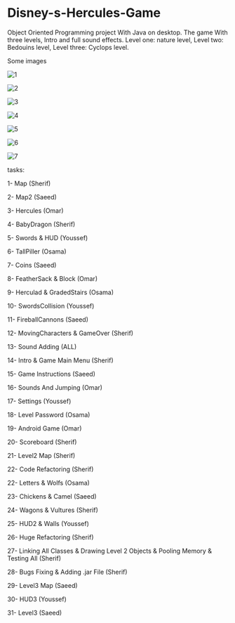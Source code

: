 # Disney-s-Hercules-Game

Object Oriented Programming project With Java on desktop.
The game With three levels, Intro and full sound effects.
Level one: nature level,
Level two: Bedouins level, 
Level three: Cyclops level.

Some images


![1](https://user-images.githubusercontent.com/52586356/105903382-7b635d80-6028-11eb-9128-c404432ad8ce.png)



![2](https://user-images.githubusercontent.com/52586356/105903408-828a6b80-6028-11eb-81a3-d6142e89dd76.png)



![3](https://user-images.githubusercontent.com/52586356/105903435-8a4a1000-6028-11eb-86c4-6373d78c7fad.png)



![4](https://user-images.githubusercontent.com/52586356/105903452-90d88780-6028-11eb-8fb6-b9a28c1f841d.png)



![5](https://user-images.githubusercontent.com/52586356/105903480-98982c00-6028-11eb-8dc6-0a1c7bd29115.png)



![6](https://user-images.githubusercontent.com/52586356/105903510-a2219400-6028-11eb-87e6-5aded97e7ee5.png)



![7](https://user-images.githubusercontent.com/52586356/105903533-a8177500-6028-11eb-92d2-c418797e2dea.png)



tasks:

1- Map (Sherif) 

2- Map2 (Saeed)

3- Hercules (Omar)

4- BabyDragon (Sherif)

5- Swords & HUD (Youssef)

6- TallPiller (Osama)

7- Coins (Saeed)

8- FeatherSack & Block (Omar)

9- Herculad & GradedStairs (Osama)

10- SwordsCollision (Youssef)

11- FireballCannons (Saeed)

12- MovingCharacters & GameOver (Sherif)

13- Sound Adding (ALL)

14- Intro & Game Main Menu (Sherif)

15- Game Instructions (Saeed)

16- Sounds And Jumping (Omar)

17- Settings (Youssef)

18- Level Password (Osama)

19- Android Game (Omar)

20- Scoreboard (Sherif)

21- Level2 Map (Sherif)

22- Code Refactoring (Sherif)

22- Letters & Wolfs (Osama)

23- Chickens & Camel (Saeed)

24- Wagons & Vultures (Sherif)

25- HUD2 & Walls (Youssef)

26- Huge Refactoring (Sherif)

27- Linking All Classes & Drawing Level 2 Objects & Pooling Memory & Testing All (Sherif)

28- Bugs Fixing & Adding .jar File (Sherif)

29- Level3 Map (Saeed)

30- HUD3 (Youssef)

31- Level3 (Saeed)
